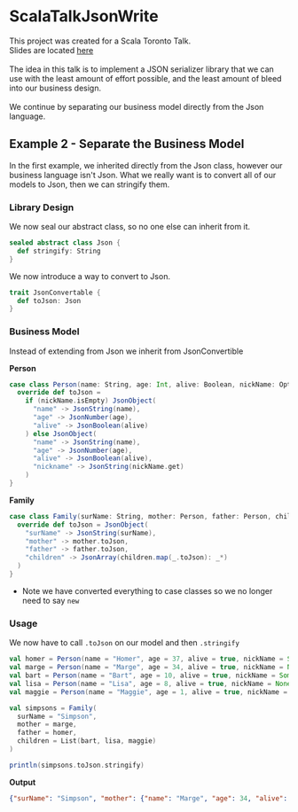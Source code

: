 # ScalaTalkJsonWrite

This project was created for a Scala Toronto Talk.
<br/>
Slides are located [here](https://docs.google.com/presentation/d/13akNnJCuATS0mqc5ULNG2jvaoFbCZ163OkImTfpxjbA/edit?usp=sharing)
<br/>
<br/>
The idea in this talk is to implement a JSON serializer library that we can use with the least amount of effort possible, and the least amount of bleed into our business design.
<br/>
<br/>
We continue by separating our business model directly from the Json language. 

## Example 2 - Separate the Business Model

In the first example, we inherited directly from the Json class, however our business language isn't Json.
What we really want is to convert all of our models to Json, then we can stringify them.

### Library Design

We now seal our abstract class, so no one else can inherit from it.
```scala
sealed abstract class Json {
  def stringify: String
}
```

We now introduce a way to convert to Json.
```scala
trait JsonConvertable {
  def toJson: Json
}
```

### Business Model

Instead of extending from Json we inherit from JsonConvertible

**Person**
```scala
case class Person(name: String, age: Int, alive: Boolean, nickName: Option[String]) extends JsonConvertable {
  override def toJson =
    if (nickName.isEmpty) JsonObject(
      "name" -> JsonString(name),
      "age" -> JsonNumber(age),
      "alive" -> JsonBoolean(alive)
    ) else JsonObject(
      "name" -> JsonString(name),
      "age" -> JsonNumber(age),
      "alive" -> JsonBoolean(alive),
      "nickname" -> JsonString(nickName.get)
    )
}
```

**Family**
```scala
case class Family(surName: String, mother: Person, father: Person, children: List[Person]) extends JsonConvertable {
  override def toJson = JsonObject(
    "surName" -> JsonString(surName),
    "mother" -> mother.toJson,
    "father" -> father.toJson,
    "children" -> JsonArray(children.map(_.toJson): _*)
  )
}
```

* Note we have converted everything to case classes so we no longer need to say `new` 

### Usage

We now have to call `.toJson` on our model and then `.stringify`

```scala
val homer = Person(name = "Homer", age = 37, alive = true, nickName = Some("Mr. Sparkle"))
val marge = Person(name = "Marge", age = 34, alive = true, nickName = None)
val bart = Person(name = "Bart", age = 10, alive = true, nickName = Some("El Barto"))
val lisa = Person(name = "Lisa", age = 8, alive = true, nickName = None)
val maggie = Person(name = "Maggie", age = 1, alive = true, nickName = None)

val simpsons = Family(
  surName = "Simpson",
  mother = marge,
  father = homer,
  children = List(bart, lisa, maggie)
)

println(simpsons.toJson.stringify)
```

**Output**
```json
{"surName": "Simpson", "mother": {"name": "Marge", "age": 34, "alive": true}, "father": {"name": "Homer", "age": 37, "alive": true, "nickname": "Mr. Sparkle"}, "children": [{"name": "Bart", "age": 10, "alive": true, "nickname": "El Barto"}, {"name": "Lisa", "age": 8, "alive": true}, {"name": "Maggie", "age": 1, "alive": true}]}
```